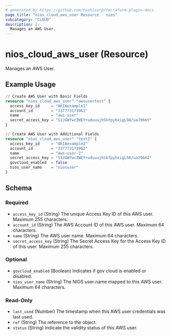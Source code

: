 ```yaml
---
# generated by https://github.com/hashicorp/terraform-plugin-docs
page_title: "nios_cloud_aws_user Resource - nios"
subcategory: "CLOUD"
description: |-
  Manages an AWS User.
---
```


# nios_cloud_aws_user (Resource)

Manages an AWS User.

## Example Usage

```terraform
// Create AWS User with Basic Fields
resource "nios_cloud_aws_user" "awsusertest" {
  access_key_id     = "AKIAexample1"
  account_id        = "337773173961"
  name              = "aws-user"
  secret_access_key = "S1JGWfwcZWEY+uduuujhSkfpyhxigL9A/uaJ96mY"
}

// Create AWS User with Additional Fields
resource "nios_cloud_aws_user" "test2" {
  access_key_id     = "AKIAexample2"
  account_id        = "337773173962"
  name              = "aws-user-2"
  secret_access_key = "S1JGWfwcZWEY+uduuujhSkfpyhxigL9A/uaJ96mZ"
  govcloud_enabled  = false
  nios_user_name    = "niosuser"
}
```

<!-- schema generated by tfplugindocs -->
## Schema

### Required

- `access_key_id` (String) The unique Access Key ID of this AWS user. Maximum 255 characters.
- `account_id` (String) The AWS Account ID of this AWS user. Maximum 64 characters.
- `name` (String) The AWS user name. Maximum 64 characters.
- `secret_access_key` (String) The Secret Access Key for the Access Key ID of this user. Maximum 255 characters.

### Optional

- `govcloud_enabled` (Boolean) Indicates if gov cloud is enabled or disabled.
- `nios_user_name` (String) The NIOS user name mapped to this AWS user. Maximum 64 characters.

### Read-Only

- `last_used` (Number) The timestamp when this AWS user credentials was last used.
- `ref` (String) The reference to the object.
- `status` (String) Indicate the validity status of this AWS user.
